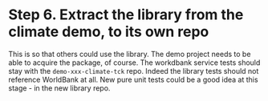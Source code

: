 # Step 6. Extract the library from the climate demo, to its own repo

This is so that others could use the library. The demo project needs to be able to acquire the 
package, of course. The workdbank service tests should stay with the `demo-xxx-climate-tck` 
repo. Indeed the library tests should not reference WorldBank at all. New pure unit tests 
could be a good idea at this stage - in the new library repo.
